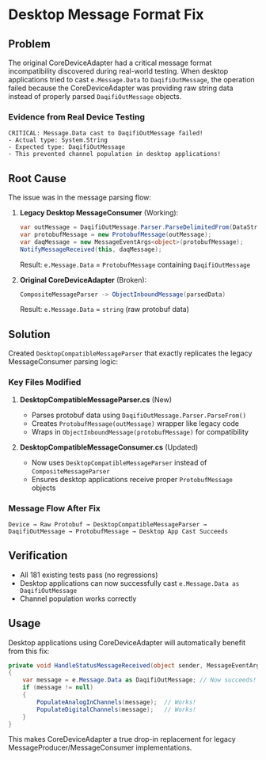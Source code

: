 # Desktop Message Format Fix

## Problem

The original CoreDeviceAdapter had a critical message format incompatibility discovered during real-world testing. When desktop applications tried to cast `e.Message.Data` to `DaqifiOutMessage`, the operation failed because the CoreDeviceAdapter was providing raw string data instead of properly parsed `DaqifiOutMessage` objects.

### Evidence from Real Device Testing

```
CRITICAL: Message.Data cast to DaqifiOutMessage failed!
- Actual type: System.String  
- Expected type: DaqifiOutMessage
- This prevented channel population in desktop applications!
```

## Root Cause

The issue was in the message parsing flow:

1. **Legacy Desktop MessageConsumer** (Working):
   ```csharp
   var outMessage = DaqifiOutMessage.Parser.ParseDelimitedFrom(DataStream);
   var protobufMessage = new ProtobufMessage(outMessage);
   var daqMessage = new MessageEventArgs<object>(protobufMessage);
   NotifyMessageReceived(this, daqMessage);
   ```
   Result: `e.Message.Data` = `ProtobufMessage` containing `DaqifiOutMessage`

2. **Original CoreDeviceAdapter** (Broken):
   ```csharp
   CompositeMessageParser -> ObjectInboundMessage(parsedData)
   ```
   Result: `e.Message.Data` = `string` (raw protobuf data)

## Solution

Created `DesktopCompatibleMessageParser` that exactly replicates the legacy MessageConsumer parsing logic:

### Key Files Modified

1. **DesktopCompatibleMessageParser.cs** (New)
   - Parses protobuf data using `DaqifiOutMessage.Parser.ParseFrom()`
   - Creates `ProtobufMessage(outMessage)` wrapper like legacy code
   - Wraps in `ObjectInboundMessage(protobufMessage)` for compatibility

2. **DesktopCompatibleMessageConsumer.cs** (Updated)  
   - Now uses `DesktopCompatibleMessageParser` instead of `CompositeMessageParser`
   - Ensures desktop applications receive proper `ProtobufMessage` objects

### Message Flow After Fix

```
Device → Raw Protobuf → DesktopCompatibleMessageParser → DaqifiOutMessage → ProtobufMessage → Desktop App Cast Succeeds
```

## Verification

- All 181 existing tests pass (no regressions)
- Desktop applications can now successfully cast `e.Message.Data as DaqifiOutMessage`
- Channel population works correctly

## Usage

Desktop applications using CoreDeviceAdapter will automatically benefit from this fix:

```csharp
private void HandleStatusMessageReceived(object sender, MessageEventArgs<object> e)
{
    var message = e.Message.Data as DaqifiOutMessage; // Now succeeds!
    if (message != null)
    {
        PopulateAnalogInChannels(message);  // Works!
        PopulateDigitalChannels(message);   // Works!
    }
}
```

This makes CoreDeviceAdapter a true drop-in replacement for legacy MessageProducer/MessageConsumer implementations.